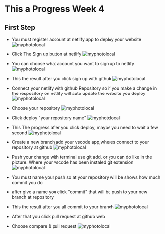 # This a Progress Week 4

## First Step
- You must register account at netlify.app to deploy your website
![myphotolocal](Assets/image.png)

- Click The Sign up button at netlify 
![myphotolocal](Assets/image-1.png)

- You can choose what account you want to sign up to netlify
![myphotolocal](Assets/image-2.png)

- This the result after you click sign up with github
![myphotolocal](Assets/image-3.png)

- Connect your netlify with github Repository so if you make a change in the respository on netlify will auto update the website you deploy
![myphotolocal](Assets/image-4.png)

- Choose your repository 
![myphotolocal](Assets/image-5.png)

- Click deploy "your repository name"
![myphotolocal](Assets/image-6.png)

- This The progress after you click deploy, maybe you need to wait a few second
![myphotolocal](Assets/image-7.png)

- Create a new branch add your vscode app,wheres connect to your repository at github
![myphotolocal](Assets/image-8.png)

- Push your change with terminal use git add. or you can do like in the picture. Where your vscode has been instaled git extension
![myphotolocal](Assets/image-9.png)

- You must name your push so at your repository will be shows how much commit you do
- after give a name you click "commit" that will be push to your new branch at repository
- This the result after you all commit to your branch
![myphotolocal](Assets/image-10.png)
- After that you click pull request at github web
- Choose compare & pull request 
![myphotolocal](Assets/image-11.png)